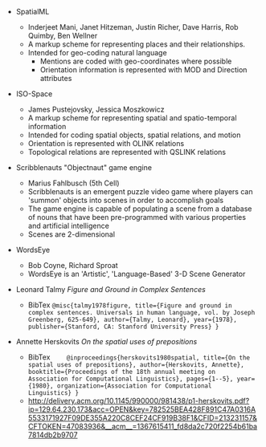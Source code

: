 * SpatialML
    * Inderjeet Mani, Janet Hitzeman, Justin Richer, Dave Harris, Rob Quimby, Ben Wellner
    * A markup scheme for representing places and their relationships.
    * Intended for geo-coding natural language
        * Mentions are coded with geo-coordinates where possible
        * Orientation information is represented with MOD and Direction attributes

* ISO-Space
    * James Pustejovsky, Jessica Moszkowicz
    * A markup scheme for representing spatial and spatio-temporal information
    * Intended for coding spatial objects, spatial relations, and motion
    * Orientation is represented with OLINK relations
    * Topological relations are represented with QSLINK relations
    
* Scribblenauts "Objectnaut" game engine
    * Marius Fahlbusch (5th Cell)
    * Scribblenauts is an emergent puzzle video game where players can 'summon' objects into scenes in order to accomplish goals
    * The game engine is capable of populating a scene from a database of nouns that have been pre-programmed with various properties and artificial intelligence
    * Scenes are 2-dimensional
    
* WordsEye
    * Bob Coyne, Richard Sproat
    * WordsEye is an 'Artistic', 'Language-Based' 3-D Scene Generator

* Leonard Talmy *Figure and Ground in Complex Sentences*
    * BibTex
    `
    @misc{talmy1978figure,
        title={Figure and ground in complex sentences. Universals in human language, vol. by Joseph Greenberg, 625-649},
        author={Talmy, Leonard},
        year={1978},
        publisher={Stanford, CA: Stanford University Press}
    }
    `
* Annette Herskovits *On the spatial uses of prepositions*
    * BibTex
    `    
    @inproceedings{herskovits1980spatial,
      title={On the spatial uses of prepositions},
      author={Herskovits, Annette},
      booktitle={Proceedings of the 18th annual meeting on Association for Computational Linguistics},
      pages={1--5},
      year={1980},
      organization={Association for Computational Linguistics}
    }
    `    
    * http://delivery.acm.org/10.1145/990000/981438/p1-herskovits.pdf?ip=129.64.230.173&acc=OPEN&key=782525BEA428F891C47A0316A5533171927F09DE355A220C8CEF24CF919B38F1&CFID=213231157&CFTOKEN=47083936&__acm__=1367615411_fd8da2c720f2254b61ba7814db2b9707